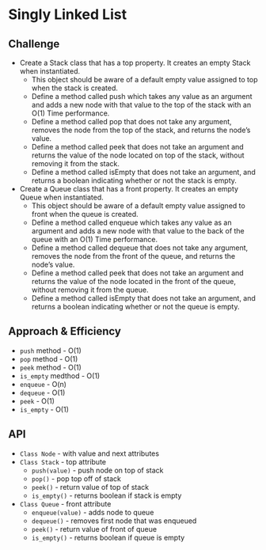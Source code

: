 # Singly Linked List

## Challenge
* Create a Stack class that has a top property. It creates an empty Stack when instantiated.
    * This object should be aware of a default empty value assigned to top when the stack is created.
    * Define a method called push which takes any value as an argument and adds a new node with that value to the top of the stack with an O(1) Time performance.
    * Define a method called pop that does not take any argument, removes the node from the top of the stack, and returns the node’s value.
    * Define a method called peek that does not take an argument and returns the value of the node located on top of the stack, without removing it from the stack.
    * Define a method called isEmpty that does not take an argument, and returns a boolean indicating whether or not the stack is empty.
* Create a Queue class that has a front property. It creates an empty Queue when instantiated.
    * This object should be aware of a default empty value assigned to front when the queue is created.
    * Define a method called enqueue which takes any value as an argument and adds a new node with that value to the back of the queue with an O(1) Time performance.
    * Define a method called dequeue that does not take any argument, removes the node from the front of the queue, and returns the node’s value.
    * Define a method called peek that does not take an argument and returns the value of the node located in the front of the queue, without removing it from the queue.
    * Define a method called isEmpty that does not take an argument, and returns a boolean indicating whether or not the queue is empty.

## Approach & Efficiency
* `push` method - O(1)
* `pop` method - O(1)
* `peek` method - O(1)
* `is_empty` medthod - O(1)
* `enqueue` - O(n)
* `dequeue` - O(1)
* `peek` - O(1)
* `is_empty` - O(1)

## API
* `Class Node` - with value and next attributes
* `Class Stack` - top attribute
    * `push(value)` - push node on top of stack
    * `pop()` - pop top off of stack
    * `peek()` - return value of top of stack
    * `is_empty()` - returns boolean if stack is empty
* `Class Queue` - front attribute
    * `enqueue(value)` - adds node to queue
    * `dequeue()` - removes first node that was enqueued
    * `peek()` - return value of front of queue
    * `is_empty()` - returns boolean if queue is empty